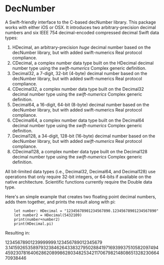 # DecNumber
A Swift-friendly interface to the C-based decNumber library.  This package works with either iOS or OSX.
It introduces two arbitrary-precision decimal numbers and six IEEE 754 decimal-encoded compressed decimal Swift data types: 

1. HDecimal, an arbitrary-precision _huge_ decimal number based on the decNumber library, but with added swift-numerics Real protocol compliance.
2. CDecimal, a complex number data type built on the HDecimal decimal number type using the _swift-numerics_ Complex generic definition.
3. Decimal32, a 7-digit, 32-bit (4-byte) decimal number based on the decNumber library, but with added swift-numerics Real protocol compliance.
4. CDecimal32, a complex number data type built on the Decimal32 decimal number type using the _swift-numerics_ Complex generic definition.
5. Decimal64, a 16-digit, 64-bit (8-byte) decimal number based on the decNumber library, but with added swift-numerics Real protocol compliance.
6. CDecimal64, a complex number data type built on the Decimal64 decimal number type using the _swift-numerics_ Complex generic definition.
7. Decimal128, a 34-digit, 128-bit (16-byte) decimal number based on the decNumber library, but with added _swift-numerics_ Real protocol compliance.
8. CDecimal128, a complex number data type built on the Decimal128 decimal number type using the _swift-numerics_ Complex generic definition.

All bit-limited data types (i.e., Decimal32, Decimal64, and Decimal128) use operations that only require 32-bit integers, or 64-bits if available
on the native architecture.  Scientific functions currently require the Double data type.

Here's an simple example that creates two floating point decimal numbers, adds them together, and prints the result along with pi:

        let number: HDecimal = "12345678901234567890.12345678901234567890"
        let number2 = HDecimal(5432109)
        print(number+number2)
        print(HDecimal.pi)
        
Resulting in:

12345678901239999999.123456789012345679
3.1415926535897932384626433832795028841971693993751058209749445923078164062862089986280348253421170679821480865132823066470938446



